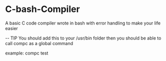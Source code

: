# C-bash-Compiler
A basic C code compiler wrote in bash with error handling to make your life easier

-- TIP
You should add this to your /usr/bin folder then you should be able to call compc as a global command

example: compc test
